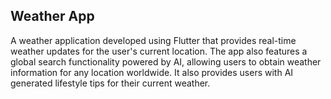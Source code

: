 ## Weather App

A weather application developed using Flutter that provides real-time weather updates for the user's current location. The app also features a global search functionality powered by AI, allowing users to obtain weather information for any location worldwide. It also provides users with AI generated lifestyle tips for their current weather.